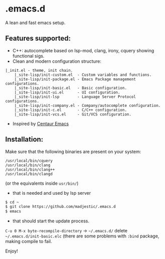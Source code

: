 # .emacs.d
A lean and fast emacs setup.

## Features supported:

* C++: autocomplete based on lsp-mod, clang, irony, cquery showing functional sigs.
* Clean and modern configuration structure:
```
|_init.el - theme, init chain.
	|_site-lisp/init-custom.el  - Custom variables and functions.
	|_site-lisp/init-package.el - Emacs Package management configurations.
	|_site-lisp/init-basic.el   - Basic configuration.
	|_site-lisp/init-ui.el      - UI configuration.
	|_site-lisp/init-lsp        - Language Server Protocol configurations.
	|_site-lisp/init-company.el - Company/autocomplete configuration.
	|_site-lisp/init-c.el       - C/C++ configuration.
	|_site-lisp/init-vcs.el     - Git/VCS configuration.
```
* Inspired by [Centaur Emacs](https://github.com/seagle0128/.emacs.d)

## Installation:

Make sure that the following binaries are present on your system:

```
/usr/local/bin/cquery
/usr/local/bin/clang
/usr/local/bin/clang++
/usr/local/bin/clangd
```
(or the equivalents inside `usr/bin/`)
- that is needed and used by lsp server

```bash
$ cd ~
$ git clone https://github.com/madjestic/.emacs.d
$ emacs
```
- that should start the update process.

`C-u 0 M-x byte-recompile-directory` -> `~/.emacs.d/`
delete `~/.emacs.d/init-basic.elc` (there are some problems with `:bind` package, making compile to fail.

Enjoy!


